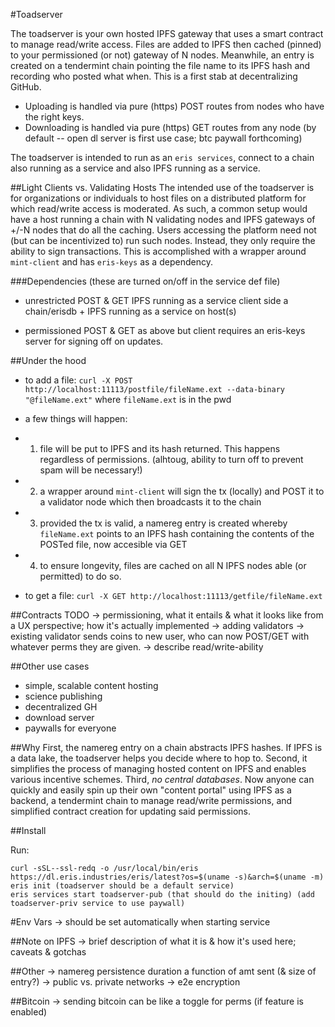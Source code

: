 #Toadserver

The toadserver is your own hosted IPFS gateway that uses a smart contract to manage read/write access. Files are added to IPFS then cached (pinned) to your permissioned (or not) gateway of N nodes. Meanwhile, an entry is created on a tendermint chain pointing the file name to its IPFS hash and recording who posted what when. This is a first stab at decentralizing GitHub.

* Uploading is handled via pure (https) POST routes from nodes who have the right keys.
* Downloading is handled via pure (https) GET routes from any node (by default -- open dl server is first use case; btc paywall forthcoming)

The toadserver is intended to run as an `eris services`, connect to a chain also running as a service and also IPFS running as a service.

##Light Clients vs. Validating Hosts
The intended use of the toadserver is for organizations or individuals to host files on a distributed platform for which read/write access is moderated. As such, a common setup would have a host running a chain with N validating nodes and IPFS gateways of +/-N nodes that do all the caching. Users accessing the platform need not (but can be incentivized to) run such nodes. Instead, they only require the ability to sign transactions. This is accomplished with a wrapper around `mint-client` and has `eris-keys` as a dependency. 

###Dependencies
(these are turned on/off in the service def file)
- unrestricted POST & GET
IPFS running as a service client side
a chain/erisdb + IPFS running as a service on host(s)

- permissioned POST & GET
as above but client requires an eris-keys server for signing off on updates.

<!-- censorship resistant, guaranteed uptime of file -->
<!-- worried a host might go down? run `toadserver clone` cmd to grab all available files from it.-->
<!-- eventually just mount the filesystem -->

##Under the hood
- to add a file: `curl -X POST http://localhost:11113/postfile/fileName.ext --data-binary "@fileName.ext"` where `fileName.ext` is in the pwd
- a few things will happen: 
- 1) file will be put to IPFS and its hash returned. This happens regardless of permissions. (alhtoug, ability to turn off to prevent spam will be necessary!)
- 2) a wrapper around `mint-client` will sign the tx (locally) and POST it to a validator node which then broadcasts it to the chain
- 3) provided the tx is valid, a namereg entry is created whereby `fileName.ext` points to an IPFS hash containing the contents of the POSTed file, now accesible via GET
- 4) to ensure longevity, files are cached on all N IPFS nodes able (or permitted) to do so.

- to get a file: `curl -X GET http://localhost:11113/getfile/fileName.ext`  <!-- add options eg. `-o` -->

##Contracts
TODO
-> permissioning, what it entails & what it looks like from a UX perspective; how it's actually implemented
-> adding validators -> existing validator sends coins to new user, who can now POST/GET with whatever perms they are given.
-> describe read/write-ability

##Other use cases
- simple, scalable content hosting
- science publishing
- decentralized GH
- download server
- paywalls for everyone

##Why
First, the namereg entry on a chain abstracts IPFS hashes. If IPFS is a data lake, the toadserver helps you decide where to hop to. Second, it simplifies the process of managing hosted content on IPFS and enables various incentive schemes. Third, *no central databases*. Now anyone can quickly and easily spin up their own "content portal" using IPFS as a backend, a tendermint chain to manage read/write permissions, and simplified contract creation for updating said permissions. 

##Install
<!-- how to keep toadserver "pure" such that it doesn't need docker, or to be run as a service?? -->
<FROM docker enabled machine> Run:

```
curl -sSL--ssl-redq -o /usr/local/bin/eris https://dl.eris.industries/eris/latest?os=$(uname -s)&arch=$(uname -m)
eris init (toadserver should be a default service)
eris services start toadserver-pub (that should do the initing) (add toadserver-priv service to use paywall)
```
<!-- should that last command start a chain?? -->

#Env Vars
-> should be set automatically when starting service

##Note on IPFS
-> brief description of what it is & how it's used here; caveats & gotchas

##Other 
-> namereg persistence duration a function of amt sent (& size of entry?)
-> public vs. private networks
-> e2e encryption

##Bitcoin
-> sending bitcoin can be like a toggle for perms (if feature is enabled)
